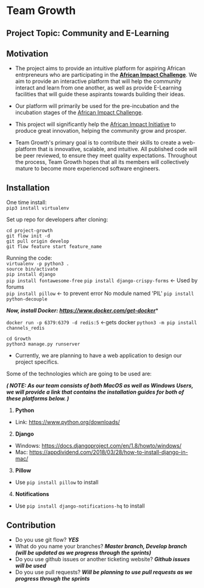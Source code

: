 # Team Growth

## Project Topic: Community and E-Learning

## Motivation

- The project aims to provide an intuitive platform for aspiring African entrpreneurs who are participating in the [**African Impact Challenge**](https://www.africanimpact.ca/the-african-impact-challenge). We aim to provide an interactive platform that will help the community interact and learn from one another, as well as provide E-Learning facilities that will guide these aspirants towards building their ideas.

- Our platform will primarily be used for the pre-incubation and the incubation stages of the [African Impact Challenge](https://www.africanimpact.ca/the-african-impact-challenge).

- This project will significantly help the [African Impact Initiative](https://www.africanimpact.ca) to produce great innovation, helping the community grow and prosper. 

- Team Growth's primary goal is to contribute their skills to create a web-platform that is innovative, scalable, and intuitive. All published code will be peer reviewed, to ensure they meet quality expectations. Throughout the process, Team Growth hopes that all its members will collectively mature to become more experienced software engineers.

## Installation

One time install:  
`pip3 install virtualenv`  

Set up repo for developers after cloning:  
```
cd project-growth  
git flow init -d
git pull origin develop 
git flow feature start feature_name
```

Running the code:  
`virtualenv -p python3 .`  
`source bin/activate`  
`pip install django`  
`pip install fontawesome-free`
`pip install django-crispy-forms` <- Used by forums  
`pip install pillow` <- to prevent error No module named 'PIL' 
`pip install python-decouple`

***Now, install Docker: https://www.docker.com/get-docker****


`docker run -p 6379:6379 -d redis:5` <-gets docker
`python3 -m pip install channels_redis`

`cd Growth`  
`python3 manage.py runserver`  

- Currently, we are planning to have a web application to design our project specifics.

Some of the technologies which are going to be used are:

***( NOTE: As our team consists of both MacOS as well as Windows Users, we will provide a link that contains the installation guides for both of these platforms below. )***

1. **Python**

- Link: https://www.python.org/downloads/

2. **Django**

- Windows: https://docs.djangoproject.com/en/1.8/howto/windows/
- Mac:     https://appdividend.com/2018/03/28/how-to-install-django-in-mac/



3. **Pillow**
- Use ```pip install pillow``` to install 

4. **Notifications**
- Use ```pip install django-notifications-hq``` to install

## Contribution

- Do you use git flow? ***YES***
- What do you name your branches? ***Master branch, Develop branch (will be updated as we progress through the sprints)***
- Do you use github issues or another ticketing website? ***Github issues will be used***
- Do you use pull requests? ***Will be planning to use pull requests as we progress through the sprints***




